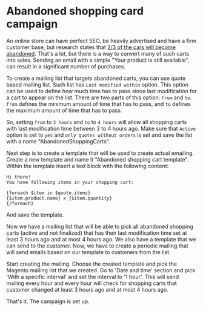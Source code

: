 # Abandoned shopping card campaign

An online store can have perfect SEO, be heavily advertised and have a firm
customer base, but research states that [2/3 of the cars will become abandoned][research-url].
That's a lot, but there is a way to convert many of such carts into sales.
Sending an email with a simple "Your product is still available", can result
in a significant number of purchases.

To create a mailing list that targets abandoned carts, you can use quote based
mailing list. Such list has `Last modified within` option. This option can be
used to define how much time has to pass since last modification for a cart
to appear on the list. There are two parts of this option: `from` and `to`.
`from` defines the minimum amount of time that has to pass, and `to` defines
the maximum amount of time that has to pass.

So, setting `from` to `3 hours` and `to` to `4 hours` will allow all shopping
carts with last modification time between 3 to 4 hours ago. Make sure that
`Active` option is set to `yes` and `only quotes without orders` is set and
save the list with a name "AbandonedShoppingCarts".

Next step is to create a template that will be used to create actual emailing.
Create a new template and name it "Abandoned shopping cart template". Within
the template insert a text block with the following content: 

```
Hi there! 
You have following items in your shopping cart:

{foreach $item in $quote.items}
{$item.product.name} x {$item.quantity}
{/foreach}

```
And save the template.

Now we have a mailing list that will be able to pick all abandoned shopping
carts (active and not finalized) that has their last modification time set
at least 3 hours ago and at most 4 hours ago. We also have a template that
we can send to the customer. Now, we have to create a periodic mailing that
will send emails based on our template to customers from the list.

Start creating the mailing. Choose the created template and pick the Magento
mailing list that we created. Go to 'Date and time' section and pick 'With
a specific interval' and set the interval to '1 hour'. This will send mailing
every hour and every hour will check for shopping carts that customer changed
at least 3 hours ago and at most 4 hours ago. 

That's it. The campaign is set up.

[research-url]: http://baymard.com/lists/cart-abandonment-rate
